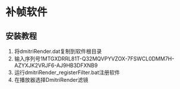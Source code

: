 # 补帧软件
## 安装教程
1. 将dmitriRender.dat复制到软件根目录
2. 输入序列号1MTGXDRRL81T-Q32MQVPYVZOX-7FSWCL0DMM7H-AZYXJK2VRJF6-AJ9HB3DFXNB9
3. 运行dmitriRender_registerFilter.bat注册软件
4. 在播放器选择DmitriRender滤镜